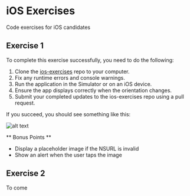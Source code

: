 # iOS Exercises
Code exercises for iOS candidates

## Exercise 1

To complete this exercise successfully, you need to do the following:

1. Clone the [ios-exercises](https://github.com/WW-Digital/ios-exercises) repo to your computer.
1. Fix any runtime errors and console warnings.
1. Run the application in the Simulator or on an iOS device.
1. Ensure the app displays correctly when the orientation changes.
1. Submit your completed updates to the ios-exercises repo using a pull request.

If you succeed, you should see something like this:

![alt text](https://www.dropbox.com/s/7u1hdjk74orge82/exercise1_portrait.png?raw=1 "Exercise 1 Portrait")

 ** Bonus Points **

 * Display a placeholder image if the NSURL is invalid
 * Show an alert when the user taps the image

## Exercise 2

To come
